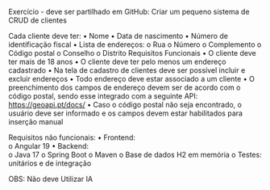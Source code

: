Exercício - deve ser partilhado em GitHub:
Criar um pequeno sistema de CRUD de clientes

Cada cliente deve ter:
•	Nome
•	Data de nascimento
•	Número de identificação fiscal
•	Lista de endereços:
o	Rua
o	Número
o	Complemento
o	Código postal
o	Conselho
o	Distrito
Requisitos Funcionais
•	O cliente deve ter mais de 18 anos
•	O cliente deve ter pelo menos um endereço cadastrado
•	Na tela de cadastro de clientes deve ser possível incluir e excluir endereços
•	Todo endereço deve estar associado a um cliente
•	O preenchimento dos campos de endereço devem ser de acordo com o código postal, sendo esse integrado com a seguinte API:
https://geoapi.pt/docs/
•	Caso o código postal não seja encontrado, o usuário deve ser informado e os campos devem estar habilitados para inserção manual

Requisitos não funcionais:
•	Frontend:   
o	Angular 19
•	Backend:   
o	Java 17
o	Spring Boot
o	Maven
o	Base de dados H2 em memória
o	Testes: unitários e de integração

OBS: Não deve Utilizar IA